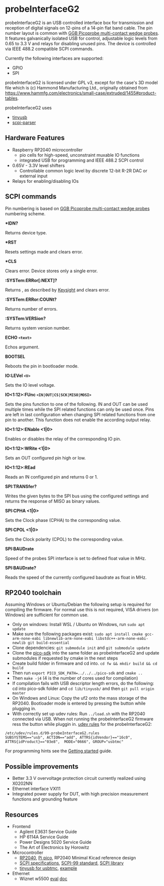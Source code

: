 # probeInterfaceG2

probeInterfaceG2 is an USB controlled interface box for transmission and reception of digital signals on 12-pins of a 14-pin flat band cable. The pin number layout is common with [GGB Picoprobe multi-contact wedge probes](https://ggb.com/home/multi-contact-wedges/). It features galvanically isolated USB for control, adjustable logic levels from 0.65 to 3.3 V and relays for disabling unused pins. The device is controlled via IEEE 488.2 compatible SCPI commands.

Currently the following interfaces are supported:
- GPIO
- SPI

probeInterfaceG2 is licensed under GPL v3, except for the case's 3D model file which is (c) Hammond Manufacturing Ltd., originally obtained from https://www.hammfg.com/electronics/small-case/extruded/1455#product-tables.

probeInterfaceG2 uses
- [tinyusb](https://github.com/hathach/tinyusb)
- [scpi-parser](https://github.com/j123b567/scpi-parser)

## Hardware Features

- Raspberry RP2040 microcontroller
  - pio cells for high-speed, unconstraint muxable IO functions
  - integrated USB for programming and IEEE 488.2 SCPI control
- 0.65V - 3.3V level shifters
  - Controllable common logic level by discrete 12-bit R-2R DAC or external input
- Relays for enabling/disabling IOs

## SCPI commands

Pin numbering is based on [GGB Picoprobe multi-contact wedge probes](https://ggb.com/home/multi-contact-wedges/) numbering scheme.

__*IDN?__

Returns device type.

__*RST__

Resets settings made and clears error.

__*CLS__

Clears error. Device stores only a single error.

__:SYSTem:ERRor[:NEXT]?__

Returns <errorNumber>,<errorDescription> as described by [Keysight](https://na.support.keysight.com/pna/help/latest/Support/SCPI_Errors.htm) and clears error.

__:SYSTem:ERRor:COUNt?__

Returns number of errors.

__:SYSTem:VERSion?__

Returns system version number.

__ECHO `<text>`__

Echos argument.

__BOOTSEL__

Reboots the pin in bootloader mode.

__IO:LEVel `<V>`__

Sets the IO level voltage.

__IO<1:12>:FUnc `<IN|OUT|CS|SCK|MISO|MOSI>`__

Sets the pins function to one of the following. IN and OUT can be used multiple times while the SPI related functions can only be used once. Pins are left in last configuration when changing SPI related functions from one pin to another. This function does not enable the according output relay.

__IO<1:12>:ENable <1|0>__

Enables or disables the relay of the corresponding IO pin.

__IO<1:12>:WRite <1|0>__

Sets an OUT configured pin high or low.

__IO<1:12>:REad__

Reads an IN configured pin and returns 0 or 1.

__SPI:TRANSfer? <binary values>__

Writes the given bytes to the SPI bus using the configured settings and returns the response of MISO as binary values.

__SPI:CPHA <1|0>__

Sets the Clock phase (CPHA) to the corresponding value.

__SPI:CPOL <1|0>__

Sets the Clock polarity (CPOL) to the corresponding value.

__SPI:BAUDrate <MHz>__

Speed of the probes SPI interface is set to defined float value in MHz.

__SPI:BAUDrate?__

Reads the speed of the currently configured baudrate as float in MHz.

## RP2040 toolchain

Assuming Windows or Ubuntu/Debian the following setup is required for compiling the firmware. For normal use this is not required, VISA drivers (on Windows) are sufficient for common use.

- Only on windows: Install WSL / Ubuntu on Windows, run `sudo apt update`
- Make sure the following packages exist: `sudo apt install cmake gcc-arm-none-eabi libnewlib-arm-none-eabi libstdc++-arm-none-eabi-newlib git build-essential`
- Clone dependencies: `git submodule init` and `git submodule update`
- Clone the [pico-sdk](https://github.com/raspberrypi/pico-sdk) into the same folder as probeInterfaceG2 and update submodules if requested by cmake in the next steps
- Create build folder in firmware and cd into. `cd fw && mkdir build && cd build`
- Then run `export PICO_SDK_PATH=../../../pico-sdk` and `cmake ..`
- Then `make -j4` (4 is the number of cores used for compilation)
- If compilation fails with USB descriptor length errors, do the following: cd into pico-sdk folder and `cd lib/tinyusb/` and then `git pull origin master`
- On Windows and Linux: Copy the uf2 onto the mass storage of the RP2040. Bootloader mode is entered by pressing the button while plugging in.
- With correctly set up udev rules: Run `../load.sh` with the RP2040 connected via USB. When not running the probeInterfaceG2 firmware ress the button while pluggin in. [udev rules](https://gist.github.com/alejoseb/c7a7b4c67f0cf665dadabb26a5a87597) for the probeInterfaceG2:
```
/etc/udev/rules.d/99-probeInterfaceG2.rules
SUBSYSTEMS=="usb", ACTION=="add", ATTRS{idVendor}=="16c0", ATTRS{idProduct}=="03e8",  MODE="0666", GROUP="usbtmc"
```

For programming hints see the [Getting started](https://datasheets.raspberrypi.com/pico/getting-started-with-pico.pdf) guide.

## Possible improvements

- Better 3.3 V overvoltage protection circuit currently realized using X0202NN
- Ethernet interface VXI11
- Integrated power supply for DUT, with high precision measurement functions and grounding feature

## Resources

- Frontend
  - Agilent E3631 Service Guide
  - HP 6114A Service Guide
  - Power Designs 5020 Service Guide
  - The Art of Electronics by Horowitz
- Microcontroller
  - [RP2040](https://www.raspberrypi.com/documentation/microcontrollers/rp2040.html), [Pi pico](https://www.raspberrypi.com/products/raspberry-pi-pico/), RP2040 Minimal Kicad reference design
  - [SCPI specifications](https://www.ivifoundation.org/specifications/default.aspx), [SCPI-99 standard](https://www.ivifoundation.org/docs/scpi-99.pdf), [SCPI library](https://github.com/j123b567/scpi-parser)
  - [tinyusb for usbtmc](https://github.com/hathach/tinyusb), [example](https://github.com/markb139/pico_logic)
- Ethernet
  - Wiznet w5500 [eval](https://www.wiznet.io/product-item/w5500-evb-pico/) [doc](https://docs.wiznet.io/Product/iEthernet/W5500/w5500-evb-pico)
